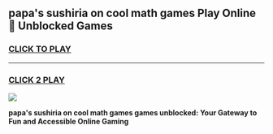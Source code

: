 
## papa's sushiria on cool math games Play Online 👋 Unblocked Games
<h3>
<a href="https://news.freeplayer.one?title=papa's_sushiria_on_cool_math_games&ref=17CMG">CLICK TO PLAY</a></h3>
<hr>

<h3>
<a href="https://news.freeplayer.one?title=papa's_sushiria_on_cool_math_games&ref=17CMG">CLICK 2 PLAY</a>
  
</h3>

<a href="https://news.freeplayer.one?title=papa's_sushiria_on_cool_math_games&ref=17CMG/"><img src="https://clearcache.store/games.png"></a>


**papa's sushiria on cool math games games unblocked: Your Gateway to Fun and Accessible Online Gaming**
